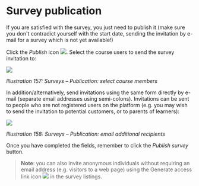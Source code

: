 # Survey publication

If you are satisfied with the survey, you just need to publish it \(make sure you don't contradict yourself with the start date, sending the invitation by e-mail for a survey which is not yet available!\)

Click the _Publish_ icon ![](../../.gitbook/assets/graphics293.png). Select the course users to send the survey invitation to:

![](../../.gitbook/assets/images226.png)

_Illustration 157: Surveys – Publication: select course members_

In addition/alternatively, send invitations using the same form directly by e-mail \(separate email addresses using semi-colons\). Invitations can be sent to people who are not registered users on the platform \(e.g. you may wish to send the invitation to potential customers, or to parents of learners\):

![](../../.gitbook/assets/graphics296.png)

_Illustration 158: Surveys – Publication: email additional recipients_

Once you have completed the fields, remember to click the _Publish survey_ button.

> **Note**: you can also invite anonymous individuals without requiring an email address \(e.g. visitors to a web page\) using the Generate access link icon ![](../../.gitbook/assets/graphics294.png) in the survey listings.

